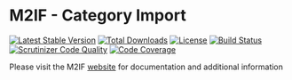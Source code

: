 # M2IF - Category Import

[![Latest Stable Version](https://img.shields.io/packagist/v/techdivision/import-category.svg?style=flat-square)](https://packagist.org/packages/techdivision/import-category) 
 [![Total Downloads](https://img.shields.io/packagist/dt/techdivision/import-category.svg?style=flat-square)](https://packagist.org/packages/techdivision/import-category)
 [![License](https://img.shields.io/packagist/l/techdivision/import-category.svg?style=flat-square)](https://packagist.org/packages/techdivision/import-category)
 [![Build Status](https://img.shields.io/travis/techdivision/import-category/master.svg?style=flat-square)](http://travis-ci.org/techdivision/import-category)
 [![Scrutinizer Code Quality](https://img.shields.io/scrutinizer/g/techdivision/import-category/master.svg?style=flat-square)](https://scrutinizer-ci.com/g/techdivision/import-category/?branch=master)
 [![Code Coverage](https://img.shields.io/scrutinizer/coverage/g/techdivision/import-category/master.svg?style=flat-square)](https://scrutinizer-ci.com/g/techdivision/import-category/?branch=master)

Please visit the M2IF [website](https://m2if.com) for documentation and additional information
